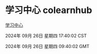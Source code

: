 # 学习中心 colearnhub
[学习中心](http://219.139.198.207:56308/colearnhub/)

2024年 09月 26日 星期四 17:40:02 CST

2024年 09月 26日 星期四 09:40:02 GMT
